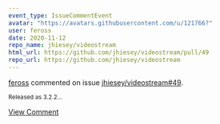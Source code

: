 ```yaml
---
event_type: IssueCommentEvent
avatar: "https://avatars.githubusercontent.com/u/121766?"
user: feross
date: 2020-11-12
repo_name: jhiesey/videostream
html_url: https://github.com/jhiesey/videostream/pull/49
repo_url: https://github.com/jhiesey/videostream
---
```


<a href='https://github.com/feross' target='_blank'>feross</a> commented on issue <a href='https://github.com/jhiesey/videostream/pull/49' target='_blank'>jhiesey/videostream#49</a>.

<small>Released as 3.2.2...</small>

<a href='https://github.com/jhiesey/videostream/pull/49' target='_blank'>View Comment</a>